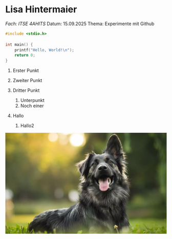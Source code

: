 # Lisa Hintermaier
*Fach: ITSE 4AHITS*
Datum: 15.09.2025
Thema: Experimente mit Github 

```cpp
#include <stdio.h>

int main() {
    printf("Hello, World!\n");
    return 0;
}
```
1. Erster Punkt
2. Zweiter Punkt
3. Dritter Punkt
   1. Unterpunkt
   2. Noch einer

1. Hallo
   1. Hallo2

![](https://github.com/lisahintermaier/4AHITS_ITSE_Hintermaier/blob/main/berichte/img/Hund_Foto.webp)
